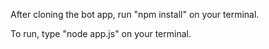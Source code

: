 After cloning the bot app, run "npm install" on your terminal.

To run, type "node app.js" on your terminal.

